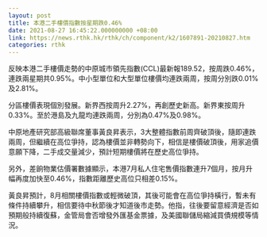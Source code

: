 ```yaml
---
layout: post
title: 本港二手樓價指數按星期跌0.46%
date: 2021-08-27 16:45:22.000000000 +08:00
link: https://news.rthk.hk/rthk/ch/component/k2/1607891-20210827.htm
categories: rthk
---
```


反映本港二手樓價走勢的中原城市領先指數(CCL)最新報189.52，按周跌0.46%，連跌兩星期共0.95%。中小型單位和大型單位樓價均連跌兩周，按周分別跌0.01%及2.81%。

分區樓價表現個別發展。新界西按周升2.27%，再創歷史新高。新界東按周升0.33%。至於港島及九龍均連跌兩周，分別為0.47%及0.98%。

中原地產研究部高級聯席董事黃良昇表示，3大整體指數前周齊破頂後，隨即連跌兩周，但繼續在高位爭持，認為樓價並非轉勢向下，相信是樓價破頂後，用家追價意願下降，二手成交量減少，預計短期樓價將在歷史高位爭持。

另外，差餉物業估價署數據顯示，本港7月私人住宅售價指數連升7個月，按月升幅再度加快至0.46%，指數距離歷史高位只相差0.15%。

黃良昇預計，8月相關樓價指數或輕微破頂，其後可能會在高位爭持橫行，暫未有條件持續攀升，相信要待中秋節後才知道後市走勢。他指，往後要留意經濟是否如預期般持續復蘇，金管局會否增發外匯基金票據，及美國聯儲局縮減買債規模等情況。
